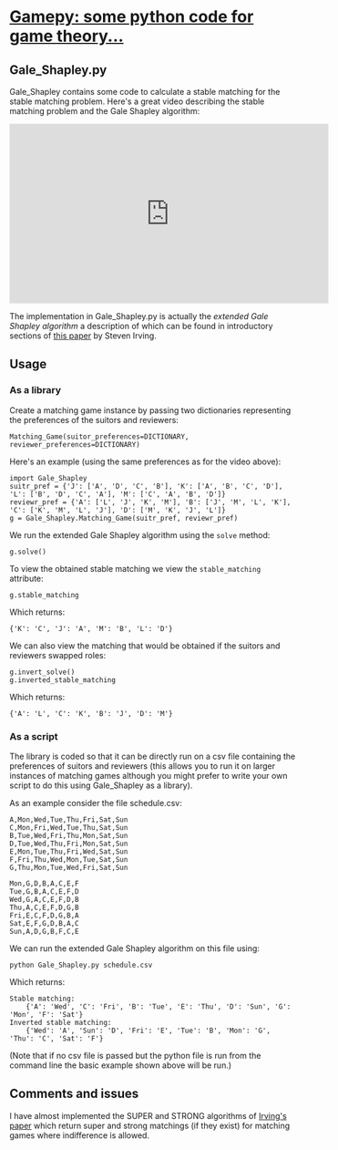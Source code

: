 # [Gamepy: some python code for game theory...](../index.html)

## Gale_Shapley.py

Gale_Shapley contains some code to calculate a stable matching for the stable matching problem. Here's a great video describing the stable matching problem and the Gale Shapley algorithm:

<iframe width="560" height="315" src="http://www.youtube.com/embed/w1leqkpDaRw" frameborder="0" allowfullscreen></iframe>

The implementation in Gale_Shapley.py is actually the *extended Gale Shapley algorithm* a description of which can be found in introductory sections of [this paper](http://www.sciencedirect.com/science/article/pii/0166218X9200179P) by Steven Irving.

## Usage


### As a library

Create a matching game instance by passing two dictionaries representing the preferences of the suitors and reviewers:

~~~~{.python}
Matching_Game(suitor_preferences=DICTIONARY, reviewer_preferences=DICTIONARY)
~~~~

Here's an example (using the same preferences as for the video above):

~~~~{.python}
import Gale_Shapley
suitr_pref = {'J': ['A', 'D', 'C', 'B'], 'K': ['A', 'B', 'C', 'D'], 'L': ['B', 'D', 'C', 'A'], 'M': ['C', 'A', 'B', 'D']}
reviewr_pref = {'A': ['L', 'J', 'K', 'M'], 'B': ['J', 'M', 'L', 'K'], 'C': ['K', 'M', 'L', 'J'], 'D': ['M', 'K', 'J', 'L']}
g = Gale_Shapley.Matching_Game(suitr_pref, reviewr_pref)
~~~~

We run the extended Gale Shapley algorithm using the `solve` method:

~~~~{.python}
g.solve()
~~~~

To view the obtained stable matching we view the `stable_matching` attribute:

~~~~{.python}
g.stable_matching
~~~~

Which returns:

~~~~{.python}
{'K': 'C', 'J': 'A', 'M': 'B', 'L': 'D'}
~~~~

We can also view the matching that would be obtained if the suitors and reviewers swapped roles:

~~~~{.python}
g.invert_solve()
g.inverted_stable_matching
~~~~

Which returns:

~~~~{.python}
{'A': 'L', 'C': 'K', 'B': 'J', 'D': 'M'}
~~~~

### As a script

The library is coded so that it can be directly run on a csv file containing the preferences of suitors and reviewers (this allows you to run it on larger instances of matching games although you might prefer to write your own script to do this using Gale_Shapley as a library).

As an example consider the file schedule.csv:

~~~~{.csv}
A,Mon,Wed,Tue,Thu,Fri,Sat,Sun
C,Mon,Fri,Wed,Tue,Thu,Sat,Sun
B,Tue,Wed,Fri,Thu,Mon,Sat,Sun
D,Tue,Wed,Thu,Fri,Mon,Sat,Sun
E,Mon,Tue,Thu,Fri,Wed,Sat,Sun
F,Fri,Thu,Wed,Mon,Tue,Sat,Sun
G,Thu,Mon,Tue,Wed,Fri,Sat,Sun

Mon,G,D,B,A,C,E,F
Tue,G,B,A,C,E,F,D
Wed,G,A,C,E,F,D,B
Thu,A,C,E,F,D,G,B
Fri,E,C,F,D,G,B,A
Sat,E,F,G,D,B,A,C
Sun,A,D,G,B,F,C,E
~~~~

We can run the extended Gale Shapley algorithm on this file using:

~~~~{.bash}
python Gale_Shapley.py schedule.csv
~~~~

Which returns:

~~~~{.bash}
Stable matching:
    {'A': 'Wed', 'C': 'Fri', 'B': 'Tue', 'E': 'Thu', 'D': 'Sun', 'G': 'Mon', 'F': 'Sat'}
Inverted stable matching:
    {'Wed': 'A', 'Sun': 'D', 'Fri': 'E', 'Tue': 'B', 'Mon': 'G', 'Thu': 'C', 'Sat': 'F'}
~~~~

(Note that if no csv file is passed but the python file is run from the command line the basic example shown above will be run.)

## Comments and issues

I have almost implemented the SUPER and STRONG algorithms of [Irving's paper](http://www.sciencedirect.com/science/article/pii/0166218X9200179P) which return super and strong matchings (if they exist) for matching games where indifference is allowed.
